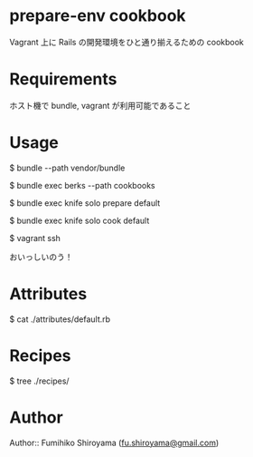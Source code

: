 # prepare-env cookbook

Vagrant 上に Rails の開発環境をひと通り揃えるための cookbook

# Requirements

ホスト機で bundle, vagrant が利用可能であること

# Usage

$ bundle --path vendor/bundle

$ bundle exec berks --path cookbooks

$ bundle exec knife solo prepare default

$ bundle exec knife solo cook default

$ vagrant ssh

おいっしいのう！

# Attributes

$ cat ./attributes/default.rb

# Recipes

$ tree ./recipes/

# Author

Author:: Fumihiko Shiroyama (<fu.shiroyama@gmail.com>)
